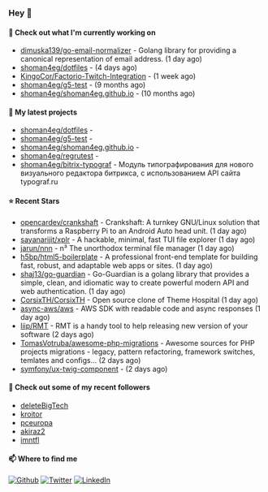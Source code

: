 ### Hey 👋

#### 👷 Check out what I'm currently working on

- [dimuska139/go-email-normalizer](https://github.com/dimuska139/go-email-normalizer) - Golang library for providing a canonical representation of email address. (1 day ago)
- [shoman4eg/dotfiles](https://github.com/shoman4eg/dotfiles) -  (4 days ago)
- [KingoCor/Factorio-Twitch-Integration](https://github.com/KingoCor/Factorio-Twitch-Integration) -  (1 week ago)
- [shoman4eg/g5-test](https://github.com/shoman4eg/g5-test) -  (9 months ago)
- [shoman4eg/shoman4eg.github.io](https://github.com/shoman4eg/shoman4eg.github.io) -  (10 months ago)

#### 🌱 My latest projects

- [shoman4eg/dotfiles](https://github.com/shoman4eg/dotfiles) - 
- [shoman4eg/g5-test](https://github.com/shoman4eg/g5-test) - 
- [shoman4eg/shoman4eg.github.io](https://github.com/shoman4eg/shoman4eg.github.io) - 
- [shoman4eg/regrutest](https://github.com/shoman4eg/regrutest) - 
- [shoman4eg/bitrix-typograf](https://github.com/shoman4eg/bitrix-typograf) - Модуль типографирования для нового визуального редактора битрикса, с использованием API сайта typograf.ru

#### ⭐ Recent Stars

- [opencardev/crankshaft](https://github.com/opencardev/crankshaft) - Crankshaft: A turnkey GNU/Linux solution that transforms a Raspberry Pi to an Android Auto head unit. (1 day ago)
- [sayanarijit/xplr](https://github.com/sayanarijit/xplr) - A hackable, minimal, fast TUI file explorer (1 day ago)
- [jarun/nnn](https://github.com/jarun/nnn) - n³ The unorthodox terminal file manager (1 day ago)
- [h5bp/html5-boilerplate](https://github.com/h5bp/html5-boilerplate) - A professional front-end template for building fast, robust, and adaptable web apps or sites. (1 day ago)
- [shaj13/go-guardian](https://github.com/shaj13/go-guardian) - Go-Guardian is a golang library that provides a simple, clean, and idiomatic way to create powerful modern API and web authentication. (1 day ago)
- [CorsixTH/CorsixTH](https://github.com/CorsixTH/CorsixTH) - Open source clone of Theme Hospital (1 day ago)
- [async-aws/aws](https://github.com/async-aws/aws) - AWS SDK with readable code and async responses (1 day ago)
- [liip/RMT](https://github.com/liip/RMT) - RMT is a handy tool to help releasing new version of your software (2 days ago)
- [TomasVotruba/awesome-php-migrations](https://github.com/TomasVotruba/awesome-php-migrations) - Awesome sources for PHP projects migrations - legacy, pattern refactoring, framework switches, temlates and configs... (2 days ago)
- [symfony/ux-twig-component](https://github.com/symfony/ux-twig-component) -  (2 days ago)

#### 👯 Check out some of my recent followers

- [deleteBigTech](https://github.com/deleteBigTech)
- [kroitor](https://github.com/kroitor)
- [pceuropa](https://github.com/pceuropa)
- [akiraz2](https://github.com/akiraz2)
- [imntfl](https://github.com/imntfl)


#### 📫 Where to find me
<p>
<a href="https://github.com/shoman4eg" target="_blank"><img alt="Github" src="https://img.shields.io/badge/GitHub-%2312100E.svg?&style=for-the-badge&logo=Github&logoColor=white" /></a>
<a href="https://twitter.com/shoman4eg" target="_blank"><img alt="Twitter" src="https://img.shields.io/badge/twitter-%231DA1F2.svg?&style=for-the-badge&logo=twitter&logoColor=white" /></a>
<a href="https://www.linkedin.com/in/artemdubinin/" target="_blank"><img alt="LinkedIn" src="https://img.shields.io/badge/linkedin-%230077B5.svg?&style=for-the-badge&logo=linkedin&logoColor=white" /></a>
</p>
